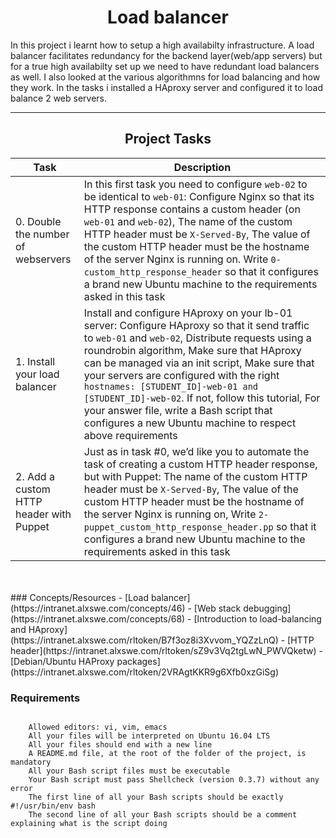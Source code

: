 <center><h1>Load balancer</h1></center>
In this project i learnt how to setup a high availabilty infrastructure. A load balancer facilitates redundancy for the backend layer(web/app servers) but for a true high availabilty set up we need to have redundant load balancers as well. I also looked at the various algorithmns for load balancing and how they work. In the tasks i installed a HAproxy server and configured it to load balance 2 web servers.

---

<center><h2>Project Tasks</h2></center>

| Task | Description |
| ---- | ----------- |
| 0. Double the number of webservers | In this first task you need to configure `web-02` to be identical to `web-01`: Configure Nginx so that its HTTP response contains a custom header (on `web-01` and `web-02`), The name of the custom HTTP header must be `X-Served-By`, The value of the custom HTTP header must be the hostname of the server Nginx is running on. Write `0-custom_http_response_header` so that it configures a brand new Ubuntu machine to the requirements asked in this task |
| 1. Install your load balancer | Install and configure HAproxy on your lb-01 server: Configure HAproxy so that it send traffic to `web-01` and `web-02`, Distribute requests using a roundrobin algorithm, Make sure that HAproxy can be managed via an init script, Make sure that your servers are configured with the right `hostnames: [STUDENT_ID]-web-01 and [STUDENT_ID]-web-02`. If not, follow this tutorial, For your answer file, write a Bash script that configures a new Ubuntu machine to respect above requirements |
| 2. Add a custom HTTP header with Puppet | Just as in task #0, we’d like you to automate the task of creating a custom HTTP header response, but with Puppet: The name of the custom HTTP header must be `X-Served-By`, The value of the custom HTTP header must be the hostname of the server Nginx is running on, Write `2-puppet_custom_http_response_header.pp` so that it configures a brand new Ubuntu machine to the requirements asked in this task |
<br>
<br>
### Concepts/Resources
- [Load balancer](https://intranet.alxswe.com/concepts/46)
- [Web stack debugging](https://intranet.alxswe.com/concepts/68)
- [Introduction to load-balancing and HAproxy](https://intranet.alxswe.com/rltoken/B7f3oz8i3Xvvom_YQZzLnQ)
- [HTTP header](https://intranet.alxswe.com/rltoken/sZ9v3Vq2tgLwN_PWVQketw)
- [Debian/Ubuntu HAProxy packages](https://intranet.alxswe.com/rltoken/2VRAgtKKR9g6Xfb0xzGiSg)

### Requirements
~~~

    Allowed editors: vi, vim, emacs
    All your files will be interpreted on Ubuntu 16.04 LTS
    All your files should end with a new line
    A README.md file, at the root of the folder of the project, is mandatory
    All your Bash script files must be executable
    Your Bash script must pass Shellcheck (version 0.3.7) without any error
    The first line of all your Bash scripts should be exactly #!/usr/bin/env bash
    The second line of all your Bash scripts should be a comment explaining what is the script doing
~~~

